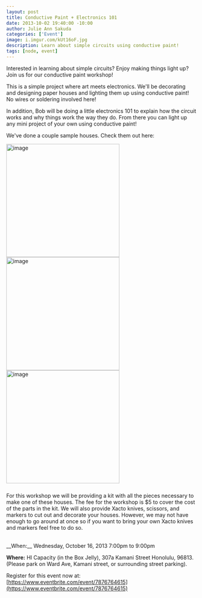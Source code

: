 ```yaml
--- 
layout: post
title: Conductive Paint + Electronics 101
date: 2013-10-02 19:40:00 -10:00
author: Julie Ann Sakuda
categories: ['Event']
image: i.imgur.com/kUt16oF.jpg
description: Learn about simple circuits using conductive paint!
tags: [node, event]
---
```

Interested in learning about simple circuits? Enjoy making things light up? Join us for our conductive paint workshop! 

This is a simple project where art meets electronics. We'll be decorating and designing paper houses and lighting them up using conductive paint! No wires or soldering involved here! 

In addition, Bob will be doing a little electronics 101 to explain how the circuit works and why things work the way they do. From there you can light up any mini project of your own using conductive paint!

We've done a couple sample houses. Check them out here:

<div class="gallery" style="padding-bottom: 10px;">
<a href="http://i.imgur.com/kUt16oF.jpg" rel="gallery" class="pirobox_gall first" title="Lights off" rev="0"><img src="http://i.imgur.com/kUt16oF.jpg" width="300" alt="image"></a>
<a href="http://i.imgur.com/cI9v0XR.jpg" rel="gallery" class="pirobox_gall" title="Lights on" rev="1"><img src="http://i.imgur.com/cI9v0XR.jpg" width="300" alt="image"></a>
<a href="http://i.imgur.com/OGCyNBf.jpg" rel="gallery" class="pirobox_gall" title="Bob's House" rev="2"><img src="http://i.imgur.com/OGCyNBf.jpg" width="300" alt="image"></a>
</div>

For this workshop we will be providing a kit with all the pieces necessary to make one of these houses. The fee for the workshop is $5 to cover the cost of the parts in the kit. We will also provide Xacto knives, scissors, and markers to cut out and decorate your houses. However, we may not have enough to go around at once so if you want to bring your own Xacto knives and markers feel free to do so.

<br />
__When:__ Wednesday, October 16, 2013 7:00pm to 9:00pm

__Where:__ HI Capacity (in the Box Jelly), 307a Kamani Street Honolulu, 96813. (Please park on Ward Ave, Kamani street, or surrounding street parking).

Register for this event now at: [https://www.eventbrite.com/event/7876764615](https://www.eventbrite.com/event/7876764615)

<br style="clear:both"/>